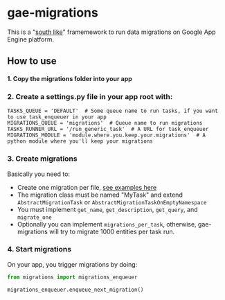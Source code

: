 gae-migrations
==============

This is a "[south like](http://south.readthedocs.org/en/latest)" framemework to run data migrations on Google App Engine platform.

## How to use

#### 1. Copy the migrations folder into your app

### 2. Create a settings.py file in your app root with:

```
TASKS_QUEUE = 'DEFAULT'  # Some queue name to run tasks, if you want to use task_enqueuer in your app
MIGRATIONS_QUEUE = 'migrations'  # Queue name to run migrations
TASKS_RUNNER_URL = '/run_generic_task'  # A URL for task_enqueuer
MIGRATIONS_MODULE = 'module.where.you.keep.your.migrations'  # A python module where you'll keep your migrations
```

### 3. Create migrations

Basically you need to:

* Create one migration per file, [see examples here](https://github.com/qmagico/gae-migrations/tree/master/tests/my/migrations)
* The migration class must be named "MyTask" and extend `AbstractMigrationTask` or `AbstractMigrationTaskOnEmptyNamespace`
* You must implement `get_name`, `get_description`, `get_query`, and `migrate_one`
* Optionally you can implement `migrations_per_task`, otherwise, gae-migrations will try to migrate 1000 entities per task run.

### 4. Start migrations

On your app, you trigger migrations by doing:

```python
from migrations import migrations_enqueuer

migrations_enqueuer.enqueue_next_migration()
```
